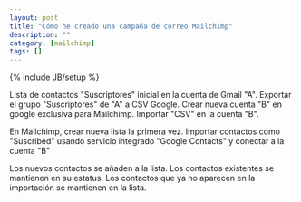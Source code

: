 ```yaml
---
layout: post
title: "Cómo he creado una campaña de correo Mailchimp"
description: ""
category: [mailchimp]
tags: []
---
```

{% include JB/setup %}

Lista de contactos "Suscriptores" inicial en la cuenta de Gmail "A".
Exportar el grupo "Suscriptores" de "A" a CSV Google.
Crear nueva cuenta "B" en google exclusiva para Mailchimp.
Importar "CSV" en la cuenta "B".

En Mailchimp, crear nueva lista la primera vez.
Importar contactos como "Suscribed" usando servicio integrado "Google Contacts" y conectar a la cuenta "B"

Los nuevos contactos se añaden a la lista.
Los contactos existentes se mantienen en su estatus.
Los contactos que ya no aparecen en la importación se mantienen en la lista.
